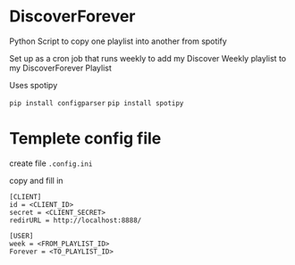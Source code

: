 # DiscoverForever
Python Script to copy one playlist into another from spotify

Set up as a cron job that runs weekly to add my Discover Weekly playlist to my DiscoverForever Playlist

Uses spotipy

``` pip install configparser ```
``` pip install spotipy ```


# Templete config file

create file ``` .config.ini ```

copy and fill in
```
[CLIENT]
id = <CLIENT_ID>
secret = <CLIENT_SECRET>
redirURL = http://localhost:8888/

[USER]
week = <FROM_PLAYLIST_ID>
Forever = <TO_PLAYLIST_ID>
```
